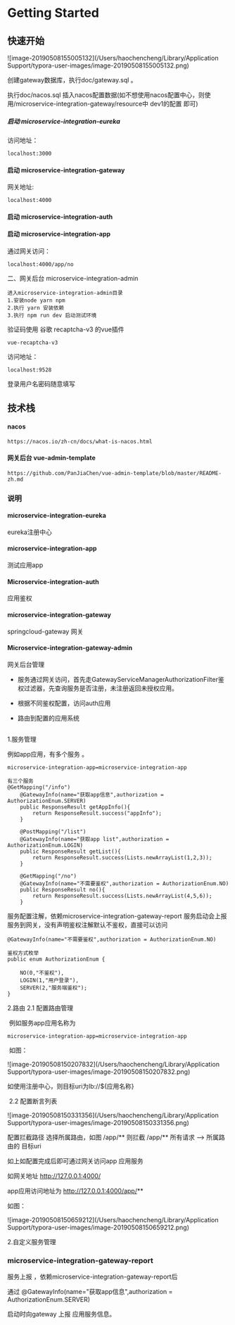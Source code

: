 # Getting Started
## 快速开始

![image-20190508155005132](/Users/haochencheng/Library/Application Support/typora-user-images/image-20190508155005132.png)

创建gateway数据库，执行doc/gateway.sql 。

执行doc/nacos.sql 插入nacos配置数据(如不想使用nacos配置中心，则使用/microservice-integration-gateway/resource中 dev1的配置 即可)

##### 启动 microservice-integration-eureka 

访问地址：

```
localhost:3000
```

#### 启动 microservice-integration-gateway

网关地址:

```
localhost:4000
```

#### 启动 microservice-integration-auth

#### 启动 microservice-integration-app

通过网关访问：

```
localhost:4000/app/no
```

二、网关后台 microservice-integration-admin

```
进入microservice-integration-admin目录
1.安装node yarn npm
2.执行 yarn 安装依赖
3.执行 npm run dev 启动测试环境
```

验证码使用 谷歌 recaptcha-v3  的vue插件

```
vue-recaptcha-v3 
```

访问地址：

```
localhost:9528
```

登录用户名密码随意填写



## 技术栈

#### nacos

```
https://nacos.io/zh-cn/docs/what-is-nacos.html
```

#### 网关后台 vue-admin-template

```
https://github.com/PanJiaChen/vue-admin-template/blob/master/README-zh.md
```

### 说明

#### microservice-integration-eureka

eureka注册中心

#### microservice-integration-app

测试应用app

#### Microservice-integration-auth

应用鉴权

#### microservice-integration-gateway

springcloud-gateway 网关 

#### Microservice-integration-gateway-admin

网关后台管理

- 服务通过网关访问，首先走GatewayServiceManagerAuthorizationFilter鉴权过滤器，先查询服务是否注册，未注册返回未授权应用。

- 根据不同鉴权配置，访问auth应用

- 路由到配置的应用系统

  ```
  
  ```

  

1.服务管理

例如app应用，有多个服务 。

```
microservice-integration-app=microservice-integration-app

有三个服务
@GetMapping("/info")
    @GatewayInfo(name="获取app信息",authorization = AuthorizationEnum.SERVER)
    public ResponseResult getAppInfo(){
        return ResponseResult.success("appInfo");
    }

    @PostMapping("/list")
    @GatewayInfo(name="获取app list",authorization = AuthorizationEnum.LOGIN)
    public ResponseResult getList(){
        return ResponseResult.success(Lists.newArrayList(1,2,3));
    }

    @GetMapping("/no")
    @GatewayInfo(name="不需要鉴权",authorization = AuthorizationEnum.NO)
    public ResponseResult no(){
        return ResponseResult.success(Lists.newArrayList(4,5,6));
    }

```

服务配置注解，依赖microservice-integration-gateway-report 服务启动会上报服务到网关，没有声明鉴权注解默认不鉴权，直接可以访问

```
@GatewayInfo(name="不需要鉴权",authorization = AuthorizationEnum.NO)

鉴权方式枚举
public enum AuthorizationEnum {

    NO(0,"不鉴权"),
    LOGIN(1,"用户登录"),
    SERVER(2,"服务端鉴权");
}

```



2.路由 
	2.1 配置路由管理

​	例如服务app应用名称为        

```
microservice-integration-app=microservice-integration-app
```

​	如图：

![image-20190508150207832](/Users/haochencheng/Library/Application Support/typora-user-images/image-20190508150207832.png)

如使用注册中心，则目标uri为lb://${应用名称}

​	2.2 配置断言列表

![image-20190508150331356](/Users/haochencheng/Library/Application Support/typora-user-images/image-20190508150331356.png)

配置拦截路径 选择所属路由，如图 /app/**    则拦截 /app/** 所有请求  —>  所属路由的 目标uri

如上如配置完成后即可通过网关访问app 应用服务

如网关地址 http://127.0.0.1:4000/

app应用访问地址为 http://127.0.0.1:4000/app/**

如图：

![image-20190508150659212](/Users/haochencheng/Library/Application Support/typora-user-images/image-20190508150659212.png)

2.自定义服务管理

### microservice-integration-gateway-report

服务上报 ，依赖microservice-integration-gateway-report后 

通过 @GatewayInfo(name="获取app信息",authorization = AuthorizationEnum.SERVER)

启动时向gateway 上报 应用服务信息。


